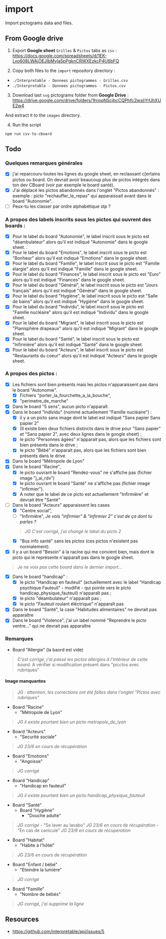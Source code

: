# import

Import pictograms data and files.

## From Google drive

1. Export **Google sheet** `Grilles` & `Pictos` tabs as `csv` :
   https://docs.google.com/spreadsheets/d/1EK-Lvo608LWAjOEJIbMyla5pPgknCRWXEzkcP4U6bFQ

2. Copy both files to the `import` repository directory :

- `./Interpretable - Donnees pictogrammes - Grilles.csv`
- `./Interpretable - Donnees pictogrammes - Pictos.csv`

3. Download last `svg` pictograms folder from **Google Drive** :
   https://drive.google.com/drive/folders/1hrppNScjbcCQPhfc2jesljYrUhXUE2w4

And extract it to the `images` directory.

4. Run the script

```
npm run csv-to-cboard
```

## Todo

### Quelques remarques générales

- [x] j'ai reparcouru toutes les lignes du google sheet, en reclassant c[ertains pictos ou board. On devrait avoir beaucoup plus de pictos intégrés dans ton dev CBoard (voir par exemple le board santé).
- [x] J'ai déplacé les pictos abandonnés dans l'onglet "Pictos abandonnés" : exemple : picto "rechauffer_le_repas" qui apparaissait avant dans le board "Autonomie".
- [ ] Peux-tu les classer par ordre alphabétique stp ?

### A propos des labels inscrits sous les pictos qui ouvrent des boards :

- [x] Pour le label du board "Autonomie", le label inscrit sous le picto est "déambulateur" alors qu'il est indiqué "Autonomie" dans le google sheet. .
- [x] Pour le label du board "Emotions", le label inscrit sous le picto est "Bonheur" alors qu'il est indiqué "Emotions" dans le google sheet.
- [x] Pour le label du board "Famille", le label inscrit sous le picto est "Famille élargie" alors qu'il est indiqué "Famille" dans le google sheet.
- [x] Pour le label du board "Finances", le label inscrit sous le picto est "Euro" alors qu'il est indiqué "Finances" dans le google sheet.
- [x] Pour le label du board "Général", le label inscrit sous le picto est "Jours français" alors qu'il est indiqué "Général" dans le google sheet.
- [x] Pour le label du board "Hygiène", le label inscrit sous le picto est "Salle de bains" alors qu'il est indiqué "Hygiène" dans le google sheet.
- [x] Pour le label du board "Individu", le label inscrit sous le picto est "Famille nucléaire" alors qu'il est indiqué "Individu" dans le google sheet.
- [x] Pour le label du board "Migrant", le label inscrit sous le picto est "Planisphère drapeaux" alors qu'il est indiqué "Migrant" dans le google sheet.
- [x] Pour le label du board "Santé", le label inscrit sous le picto est "Infirmière" alors qu'il est indiqué "Santé" dans le google sheet.
- [x] Pour le label du board "Acteurs", le label inscrit sous le picto est "Restaurants du coeur" alors qu'il est indiqué "Acteurs" dans le google sheet.

### A propos des pictos :

- [x] Les fichiers sont bien présents mais les pictos n'apparaissent pas dans le board "Autonomie".
  - [x] Fichiers "porter_la_fourchette_a_la_bouche",
  - [x] "perimetre_de_marche"
- [x] Dans le board "5 sens", aucun picto n'apparaît.
- [x] Dans le board "Individu" (nommé actuellement "Famille nucléaire") :
  - [x] il y a un picto sans image dont le label est indiqué "Sans papier Sans papier 2"
  - [x] (Il existe bien deux fichiers distincts dans le drive pour "Sans papier" et "Sans papier 2", avec deux lignes dans le google sheet) ;
  - [x] le picto "Personnes âgées" n'apparait pas, alors que les fichiers sont bien présents dans le drive ;
  - [x] le picto "Bébé" n'apparait pas, alors que les fichiers sont bien présents dans le drive
- [x] Dans le board "Métropole de Lyon"
- [x] Dans le board "Racine",
  - [x] le picto ouvrant le board "Rendez-vous" ne s'affiche pas (fichier image "j_ai_rdv")
  - [x] le picto ouvrant le board "Santé" ne s'affiche pas (fichier image "infirmier").
  - [x] A noter que le label de ce picto est actuellement "Infirmière" et devrait être "Santé"
- [ ] Dans le board "Acteurs" apparaissent les cases
  - [x] "Centre social",
  - [ ] "Infirmière", _Je vois "infirmier" & "infirmier 2" c'est de ça dont tu parles ?_
  > *JG C'est corrigé, j'ai changé le label du picto 2*
  - [x] "Bus info santé" sans les pictos (ces pictos n'existent pas normalement).
- [x] Il y a un board "Besoin" à la racine qui me convient bien, mais dont le picto qui le représente n'apparaît pas dans le google sheet. 
> *Je ne vois pas cette board dans le dernier import...*
- [x] Dans le board "handicap" :
  - [x] le picto "Handicap en fauteuil" (actuellement avec le label "Handicap psychique Fauteuil" - modifié - qui pointe vers le picto handicap_physique_fauteuil) n'apparaît pas ;
  - [x] le picto "déambulateur" n'apparaît pas ;
  - [x] le picto "Fauteuil roulant éléctrique" n'apparaît pas
- [x] Dans le board "Santé", la case "Habitudes alimentaires" ne devrait pas apparaître
- [x] Dans le board "Violence", j'ai un label nommé "Reprendre le picto ventre..." qui ne devrait pas apparaître

### Remarques


- Board "Allergie" (la baord est vide)
> *C'est corrigé, j'ai passé les pictos allérgies à l'intérieur de cette board.*
> A vérifier si modification présent dans "picctos avec rubriques"

#### Image manquantes
> *JG : attention, les corrections ont été faîtes dans l'onglet "Pictos avec rubriques"*

- Board "Racine"
  - "Métropole de Lyon"
> *JG il existe pourtant bien un picto metropole_de_lyon*
  - Board "Acteurs"
    - "Securité sociale"
> *JG 23/6 en cours de récupération*
  - Board "Emotions"
    - "Angoisse"
> *JG corrigé*
  - Board "Handicap"
    - "Handicap en fauteuil"
> *JG il existe pourtant bien un picto handicap_physique_fauteuil*
  - Board "Santé"
    - Board "Hygiène"
      - "Douche adulte"
> *JG corrigé*
      - "Se laver au lavabo"
> *JG 23/6 en cours de récupération*
    - "En cas de canicule"
> *JG 23/6 en cours de récupération*
  - Board "Habitat"
    - "Habite à l'hôtel"
> *JG 23/6 en cours de récupération*
  - Board "Enfant / bébé"
    - "Eteindre la lumière"
> *JG corrigé*
  - Board "Famille"
    - "Nombre de bébés"
> *JG corrigé, j'ai supprimé la ligne*

## Resources

- https://github.com/interpretable/api/issues/5
